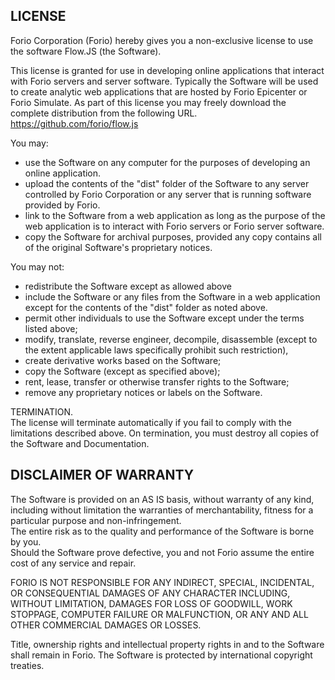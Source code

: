 LICENSE 
-------

Forio Corporation (Forio) hereby gives you a non-exclusive license to use the software Flow.JS (the Software). 

This license is granted for use in developing online applications that interact with Forio servers and server software.  Typically the Software will be used to create analytic web applications that are hosted by Forio Epicenter or Forio Simulate.   As part of this license you may freely download the complete distribution from the following URL.
https://github.com/forio/flow.js
 
You may:  
- use the Software on any computer for the purposes of developing an online application.
- upload the contents of the "dist" folder of the Software to any server controlled by Forio Corporation or any server that is running software provided by Forio.
- link to the Software from a web application as long as the purpose of the web application is to interact with Forio servers or Forio server software.
- copy the Software for archival purposes, provided any copy contains all of the original Software's proprietary notices.  
 
You may not:  
- redistribute the Software except as allowed above
- include the Software or any files from the Software in a web application except for the contents of the "dist" folder as noted above.
- permit other individuals to use the Software except under the terms listed above;  
- modify, translate, reverse engineer, decompile, disassemble (except to the extent applicable laws specifically prohibit such restriction),  
- create derivative works based on the Software;  
- copy the Software (except as specified above);  
- rent, lease, transfer or otherwise transfer rights to the Software;  
- remove any proprietary notices or labels on the Software.  
 
TERMINATION.  
The license will terminate automatically if you fail to comply with the limitations described above. On termination, you must destroy all copies of the Software and Documentation.  
 
 
DISCLAIMER OF WARRANTY  
--------------------------------------------- 
The Software is provided on an AS IS basis, without warranty of any kind, including without limitation the warranties of merchantability, fitness for a particular purpose and non-infringement.  
The entire risk as to the quality and performance of the Software is borne by you.  
Should the Software prove defective, you and not Forio assume the entire cost of any service and repair.  
 
FORIO IS NOT RESPONSIBLE FOR ANY INDIRECT, SPECIAL, INCIDENTAL, OR CONSEQUENTIAL DAMAGES OF ANY CHARACTER INCLUDING, WITHOUT LIMITATION, DAMAGES FOR LOSS OF GOODWILL, WORK STOPPAGE, COMPUTER FAILURE OR MALFUNCTION, OR ANY AND ALL OTHER COMMERCIAL DAMAGES OR LOSSES.  
 
Title, ownership rights and intellectual property rights in and to the Software shall remain in Forio. The Software is protected by international copyright treaties.  
